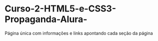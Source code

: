 # Curso-2-HTML5-e-CSS3-Propaganda-Alura-
Página única com informações e links apontando cada seção da página

